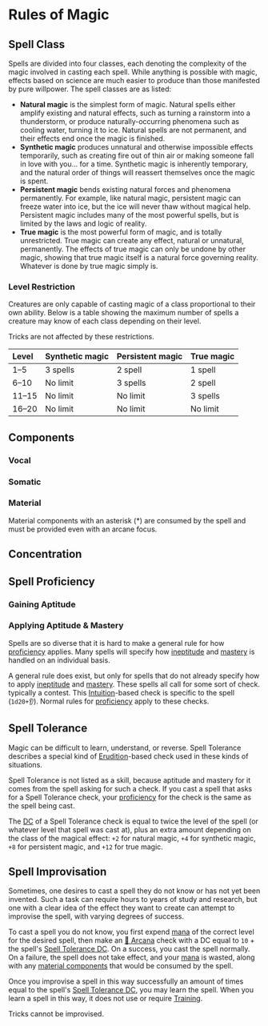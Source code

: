 # Rules of Magic

## Spell Class

Spells are divided into four classes, each denoting the complexity of the magic involved in casting each spell. While anything is possible with magic, effects based on science are much easier to produce than those manifested by pure willpower. The spell classes are as listed:

* **Natural magic** is the simplest form of magic. Natural spells either amplify existing and natural effects, such as turning a rainstorm into a thunderstorm, or produce naturally-occurring phenomena such as cooling water, turning it to ice. Natural spells are not permanent, and their effects end once the magic is finished.
* **Synthetic magic** produces unnatural and otherwise impossible effects temporarily, such as creating fire out of thin air or making someone fall in love with you... for a time. Synthetic magic is inherently temporary, and the natural order of things will reassert themselves once the magic is spent.
* **Persistent magic** bends existing natural forces and phenomena permanently. For example, like natural magic, persistent magic can freeze water into ice, but the ice will never thaw without magical help. Persistent magic includes many of the most powerful spells, but is limited by the laws and logic of reality.
* **True magic** is the most powerful form of magic, and is totally unrestricted. True magic can create any effect, natural or unnatural, permanently. The effects of true magic can only be undone by other magic, showing that true magic itself is a natural force governing reality. Whatever is done by true magic simply is.

### Level Restriction

Creatures are only capable of casting magic of a class proportional to their own ability. Below is a table showing the maximum number of spells a creature may know of each class depending on their level.

Tricks are not affected by these restrictions.

| Level | Synthetic magic | Persistent magic | True magic |
| :--- | :--- | :--- | :--- |
| 1–5 | 3 spells | 2 spell | 1 spell |
| 6–10 | No limit | 3 spells | 2 spell |
| 11–15 | No limit | No limit | 3 spells |
| 16–20 | No limit | No limit | No limit |

## Components

### Vocal

### Somatic

### Material

Material components with an asterisk \(\*\) are consumed by the spell and must be provided even with an arcane focus.

## Concentration

## Spell Proficiency

### Gaining Aptitude

### Applying Aptitude & Mastery

Spells are so diverse that it is hard to make a general rule for how [proficiency](../ability-scores-and-skills.md#proficiency) applies. Many spells will specify how [ineptitude](../ability-scores-and-skills.md#incompetence) and [mastery](../ability-scores-and-skills.md#mastery) is handled on an individual basis.

A general rule does exist, but only for spells that do not already specify how to apply [ineptitude](../ability-scores-and-skills.md#incompetence) and [mastery](../ability-scores-and-skills.md#mastery). These spells all call for some sort of check. typically a contest. This [Intuition](../ability-scores-and-skills.md#intuition)-based check is specific to the spell \(`1d20+👂`\). Normal rules for [proficiency](../ability-scores-and-skills.md#proficiency) apply to these checks.

## Spell Tolerance

Magic can be difficult to learn, understand, or reverse. Spell Tolerance describes a special kind of [Erudition](../ability-scores-and-skills.md#erudition)-based check used in these kinds of situations.

Spell Tolerance is not listed as a skill, because aptitude and mastery for it comes from the spell asking for such a check. If you cast a spell that asks for a Spell Tolerance check, your [proficiency](../ability-scores-and-skills.md#proficiency) for the check is the same as the spell being cast.

The [DC](../success-and-failure.md#difficulty-class) of a Spell Tolerance check is equal to twice the level of the spell \(or whatever level that spell was cast at\), plus an extra amount depending on the class of the magical effect: `+2` for natural magic, `+4` for synthetic magic, `+8` for persistent magic, and `+12` for true magic.

## Spell Improvisation

Sometimes, one desires to cast a spell they do not know or has not yet been invented. Such a task can require hours to years of study and research, but one with a clear idea of the effect they want to create can attempt to improvise the spell, with varying degrees of success.

To cast a spell you do not know, you first expend [mana](rules-of-magic.md#mana) of the correct level for the desired spell, then make an [🔮 Arcana](../ability-scores-and-skills.md#arcana) check with a DC equal to `10` + the spell's [Spell Tolerance DC](rules-of-magic.md#spell-tolerance). On a success, you cast the spell normally. On a failure, the spell does not take effect, and your [mana](rules-of-magic.md#mana) is wasted, along with any [material components](rules-of-magic.md#material) that would be consumed by the spell.

Once you improvise a spell in this way successfully an amount of times equal to the spell's [Spell Tolerance DC](rules-of-magic.md#spell-tolerance), you may learn the spell. When you learn a spell in this way, it does not use or require [Training](../players-resources/creating-a-character.md#training).

Tricks cannot be improvised.

